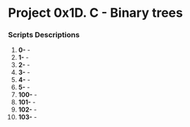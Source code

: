 # Project 0x1D. C - Binary trees

### Scripts Descriptions

1. **0-** - 
2. **1-** - 
3. **2-** - 
4. **3-** - 
5. **4-** - 
6. **5-** - 
7. **100-** - 
8. **101-** - 
9. **102-** - 
10. **103-** - 

